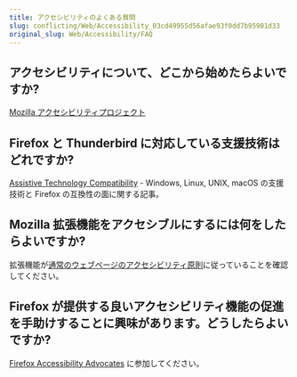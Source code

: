 ```yaml
---
title: アクセシビリティのよくある質問
slug: conflicting/Web/Accessibility_03cd49955d56afae93f0dd7b95901d33
original_slug: Web/Accessibility/FAQ
---
```


## アクセシビリティについて、どこから始めたらよいですか?

[Mozilla アクセシビリティプロジェクト](/ja/docs/Web/Accessibility)

## Firefox と Thunderbird に対応している支援技術はどれですか?

[Assistive Technology Compatibility](https://support.mozilla.org/en-US/kb/Assistive%20technology%20compatibility) - Windows, Linux, UNIX, macOS の支援技術と Firefox の互換性の面に関する記事。

## Mozilla 拡張機能をアクセシブルにするには何をしたらよいですか?

拡張機能が[通常のウェブページのアクセシビリティ原則](/ja/docs/Learn/Tools_and_testing/Cross_browser_testing/Accessibility)に従っていることを確認してください。

## Firefox が提供する良いアクセシビリティ機能の促進を手助けすることに興味があります。どうしたらよいですか?

[Firefox Accessibility Advocates](http://www.accessfirefox.com/) に参加してください。
